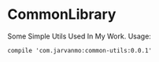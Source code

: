 # CommonLibrary
Some Simple Utils Used In My Work.
Usage:

`compile 'com.jarvanmo:common-utils:0.0.1'`
